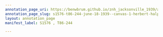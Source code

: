 ```yaml
---
annotation_page_uri: https://benwbrum.github.io/znh_jacksonville_1939/annotations/s1576-t86-244-june-18-1939--canvas-1-herbert-halpert.json
annotation_page_slug: s1576-t86-244-june-18-1939--canvas-1-herbert-halpert
layout: annotation_page
manifest_label: S1576 , T86-244

---
```

